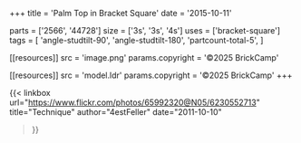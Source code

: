 +++
title = 'Palm Top in Bracket Square'
date  = '2015-10-11'

parts = ['2566', '44728']
size  = ['3s', '3s', '4s']
uses  = ['bracket-square']
tags  = [
  'angle-studtilt-90',
  'angle-studtilt-180',
  'partcount-total-5',
]

[[resources]]
src              = 'image.png'
params.copyright = '©2025 BrickCamp'

[[resources]]
src              = 'model.ldr'
params.copyright = '©2025 BrickCamp'
+++

{{< linkbox
    url="https://www.flickr.com/photos/65992320@N05/6230552713"
    title="Technique"
    author="4estFeller"
    date="2011-10-10"
>}}
